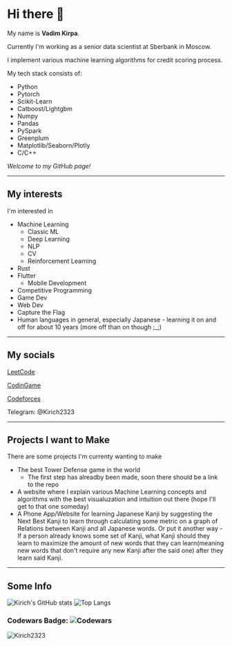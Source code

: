 # Hi there 👋
My name is **Vadim Kirpa**. 

Currently I'm working as a senior data scientist at Sberbank in Moscow.

I implement various machine learning algorithms for credit scoring process.

My tech stack consists of:
- Python
- Pytorch
- Scikit-Learn
- Catboost/Lightgbm
- Numpy
- Pandas
- PySpark
- Greenplum
- Matplotlib/Seaborn/Plotly
- C/C++

*Welcome to my GitHub page!*

---

## My interests
I'm interested in 
- Machine Learning
  - Classic ML
  - Deep Learning
  - NLP
  - CV
  - Reinforcement Learning 
- Rust
- Flutter
  - Mobile Development  
- Competitive Programming
- Game Dev 
- Web Dev
- Capture the Flag
- Human languages in general, especially Japanese - learning it on and off for about 10 years (more off than on though ;_;)

---

## My socials
[LeetCode](https://leetcode.com/ivadik2323/)

[CodinGame](https://www.codingame.com/profile/4256c616f7984b7365298350c27a7e5a8945141)

[Codeforces](https://codeforces.com/profile/Kirich2323)

Telegram: @Kirich2323

---

## Projects I want to Make

There are some projects I'm currenty wanting to make

- The best Tower Defense game in the world
  - The first step has alreadby been made, soon there should be a link to the repo
- A website where I explain various Machine Learning concepts and algorithms with the best visualuzation and intuition out there (hope I'll get to that one someday)
- A Phone App/Website for learning Japanese Kanji by suggesting the Next Best Kanji to learn through calculating some metric on a graph of Relations between Kanji and all Japanese words. Or put it another way - If a person already knows some set of Kanji, what Kanji should they learn to maximize the amount of new words that they can learn(meaning new words that don't require any new Kanji after the said one) after they learn said Kanji.

---

## Some Info
![Kirich's GitHub stats](https://github-readme-stats.vercel.app/api?username=Kirich2323&theme=dark&show_icons=true)
![Top Langs](https://github-readme-stats.vercel.app/api/top-langs/?username=Kirich2323&theme=dark&show_icons=true&langs_count=3)
### Codewars Badge: ![Codewars](https://www.codewars.com/users/Kirich2323/badges/large)

<p align="left"> <img src="https://komarev.com/ghpvc/?username=Kirich2323&label=Profile%20views&color=0e75b6&style=flat" alt="Kirich2323" /> </p>

<!--
**Kirich2323/Kirich2323** is a ✨ _special_ ✨ repository because its `README.md` (this file) appears on your GitHub profile.

Here are some ideas to get you started:

- 🔭 I’m currently working on ...
- 🌱 I’m currently learning ...
- 👯 I’m looking to collaborate on ...
- 🤔 I’m looking for help with ...
- 💬 Ask me about ...
- 📫 How to reach me: ...
- 😄 Pronouns: ...
- ⚡ Fun fact: ...
-->
